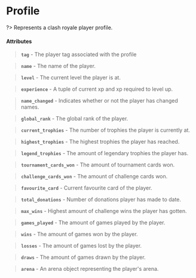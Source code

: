 # Profile
?> Represents a clash royale player profile.

#### Attributes

> **`tag`** - The player tag associated with the profile
  
> **`name`** - The name of the player.

> **`level`** - The current level the player is at.

> **`experience`** - A tuple of current xp and xp required to level up.

> **`name_changed`** - Indicates whether or not the player has changed names.

> **`global_rank`** - The global rank of the player.

> **`current_trophies`** - The number of trophies the player is currently at.
  
> **`highest_trophies`** - The highest trophies the player has reached.
  
> **`legend_trophies`** - The amount of legendary trophies the player has.
  
> **`tournament_cards_won`** - The amount of tournament cards won.

> **`challenge_cards_won`** - The amount of challenge cards won.

> **`favourite_card`** - Current favourite card of the player.

> **`total_donations`** - Number of donations player has made to date.

> **`max_wins`** - Highest amount of challenge wins the player has gotten.

> **`games_played`** - The amount of games played by the player.

> **`wins`** - The amount of games won by the player.

> **`losses`** - The amount of games lost by the player.

> **`draws`** - The amount of games drawn by the player.

> **`arena`** - An arena object representing the player's arena.

